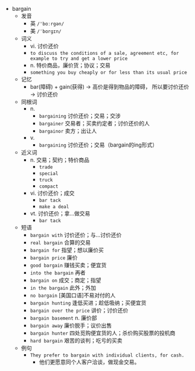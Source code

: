 - bargain
  - 发音
    - 英 `/'bɑːrgən/`
    - 美 `/ˈbɑrɡɪn/`
  - 词义
    - vi. 讨价还价
    - `to discuss the conditions of a sale, agreement etc, for example to try and get a lower price`
    - n. 特价商品，廉价货；协议；交易
    - `something you buy cheaply or for less than its usual price`
  - 记忆
    - bar(障碍) + gain(获得) → 高价是得到物品的障碍， 所以要讨价还价 → 讨价还价
  - 同根词
    - n.
      - `bargaining` 讨价还价；交易；交涉
      - `bargainer` 交易者；买卖约定者；讨价还价的人
      - `bargainor` 卖方；出让人
    - v.
      - `bargaining` 讨价还价；交易（bargain的ing形式）
  - 近义词
    - n. 交易；契约；特价商品
      - `trade`
      - `special`
      - `truck`
      - `compact`
    - vi. 讨价还价；成交
      - `bar tack`
      - `make a deal`
    - vt. 讨价还价；拿…做交易
      - `bar tack`
  - 短语
    - `bargain with` 讨价还价；与…讨价还价 
    - `real bargain` 合算的交易 
    - `bargain for` 指望；想以廉价买 
    - `bargain price` 廉价 
    - `good bargain` 赚钱买卖；便宜货 
    - `into the bargain` 再者 
    - `bargain on` 成交；商定；指望 
    - `in the bargain` 此外；外加 
    - `no bargain` [美国口语]不易对付的人 
    - `bargain hunting` 逢低买进；趁低吸纳；买便宜货 
    - `bargain over the price` 讲价；讨价还价 
    - `bargain basement` n. 廉价部 
    - `bargain away` 廉价脱手；议价出售 
    - `bargain hunter` 四处觅购便宜货的人；杀价购买股票的投机商 
    - `hard bargain` 艰苦的谈判；吃亏的买卖 
  - 例句
    - `They prefer to bargain with individual clients, for cash.`
      - 他们更愿意同个人客户洽谈，做现金交易。

